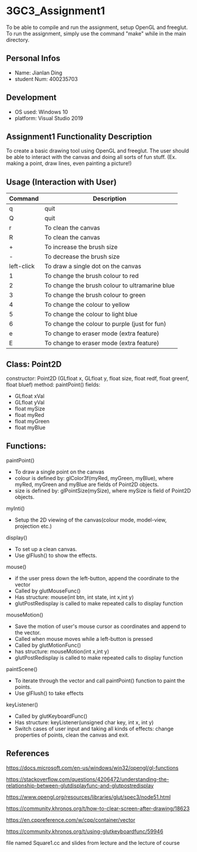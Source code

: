 # 3GC3_Assignment1
 
 To be able to compile and run the assignment, setup OpenGL and freeglut. To run the assignment, simply use the command "make" while in the main directory. 

## Personal Infos
- Name: Jianlan Ding
- student Num: 400235703


## Development
- OS used: Windows 10
- platform: Visual Studio 2019

## Assignment1 Functionality Description
To create a basic drawing tool using OpenGL and freeglut. The user should be able to interact with the canvas and doing all sorts of fun stuff. (Ex. making a point, draw lines, even painting a picture!)

 
## Usage (Interaction with User)
| Command  | Description  |
|---|---|
| q  | quit  |
| Q  | quit  |
| r  | To clean the canvas  |
| R  | To clean the canvas  |
| +  | To increase the brush size |
| -  | To decrease the brush size  |
| left-click  | To draw a single dot on the canvas  |   
| 1  | To change the brush colour to red  |
| 2  | To change the brush colour to ultramarine blue  |
| 3  | To change the brush colour to green|
| 4  | To change the colour to yellow |
| 5  | To change the colour to light blue |
| 6  | To change the colour to purple (just for fun) |
| e  | To change to eraser mode (extra feature)|
| E  | To change to eraser mode (extra feature)|
## Class: Point2D
constructor: Point2D (GLfloat x,  GLfloat y, float size, float redf, float greenf, float bluef)
method: paintPoint()
fields: 
- GLfloat xVal 
- GLfloat yVal
- float mySize
- float myRed
- float myGreen
- float myBlue

     
## Functions: 

paintPoint()
 - To draw a single point on the canvas
 - colour is defined by: glColor3f(myRed, myGreen, myBlue), where myRed, myGreen and myBlue are fields of Point2D objects.
 - size is defined by: glPointSize(mySize), where mySize is field of Point2D objects.

myInti()
- Setup the 2D viewing of the canvas(colour mode, model-view, projection etc.)

display()
 - To set up a clean canvas.
 - Use glFlush() to show the effects.
 

mouse()
- if the user press down the left-button, append the coordinate to the vector 
- Called by glutMouseFunc()
- Has structure: mouse(int btn, int state, int x,int y) 
- glutPostRedisplay is called to make repeated calls to display function
 

mouseMotion()
- Save the motion of user's mouse cursor as coordinates and append to the vector.
- Called when mouse moves while a left-button is pressed 
- Called by glutMotionFunc()
- has structure: mouseMotion(int x,int y) 
- glutPostRedisplay is called to make repeated calls to display function
 

paintScene()
- To iterate through the vector and call paintPoint() function to paint the points.
- Use glFlush() to take effects

keyListener()
- Called by glutKeyboardFunc()
- Has structure: keyListener(unsigned char key, int x, int y)
- Switch cases of user input and taking all kinds of effects: change properties of points, clean the canvas and exit. 


## References

 https://docs.microsoft.com/en-us/windows/win32/opengl/gl-functions
 
 https://stackoverflow.com/questions/4206472/understanding-the-relationship-between-glutdisplayfunc-and-glutpostredisplay
 
 https://www.opengl.org/resources/libraries/glut/spec3/node51.html
 
 https://community.khronos.org/t/how-to-clear-screen-after-drawing/18623
 
 https://en.cppreference.com/w/cpp/container/vector
 
 https://community.khronos.org/t/using-glutkeyboardfunc/59946

file named Square1.cc and slides from lecture and the lecture of course
 
 
